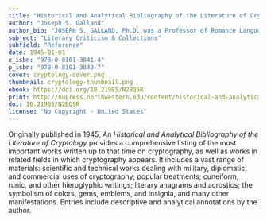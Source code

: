 ```yaml
---
title: "Historical and Analytical Bibliography of the Literature of Cryptology"
author: "Joseph S. Galland"
author_bio: "JOSEPH S. GALLAND, Ph.D. was a Professor of Romance Languages at Northwestern University."
subject: "Literary Criticism & Collections"
subfield: "Reference"
date: 1945-01-01
e_isbn: "978-0-8101-3841-4"
p_isbn: "978-0-8101-3840-7"
cover: cryptology-cover.png
thumbnail: cryptology-thumbnail.png
ebook: https://doi.org/10.21985/N2BQ5R
print: http://nupress.northwestern.edu/content/historical-and-analytical-bibliography-literature-cryptology
doi: 10.21985/N2BQ5R
license: "No Copyright - United States"
---
```

Originally published in 1945, _An Historical and Analytical Bibliography of the Literature of Cryptology_ provides a comprehensive listing of the most important works written up to that time on cryptography, as well as works in related fields in which cryptography appears. It includes a vast range of materials: scientific and technical works dealing with military, diplomatic, and commercial uses of cryptography; popular treatments; cuneiform, runic, and other hieroglyphic writings; literary anagrams and acrostics; the symbolism of colors, gems, emblems, and insignia, and many other manifestations. Entries include descriptive and analytical annotations by the author.
